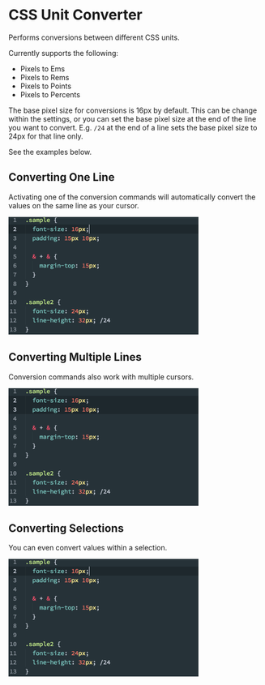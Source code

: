 # CSS Unit Converter

Performs conversions between different CSS units.

Currently supports the following:

- Pixels to Ems
- Pixels to Rems
- Pixels to Points
- Pixels to Percents

The base pixel size for conversions is 16px by default. This can be change within the settings, or you can set the base pixel size at the end of the line you want to convert. E.g. `/24` at the end of a line sets the base pixel size to 24px for that line only.

See the examples below.

## Converting One Line

Activating one of the conversion commands will automatically convert the values on the same line as your cursor.

![Converting One Line](https://raw.githubusercontent.com/sethlopezme/atom-css-unit-converter/master/resources/single-line.gif)

## Converting Multiple Lines

Conversion commands also work with multiple cursors.

![Converting One Line](https://raw.githubusercontent.com/sethlopezme/atom-css-unit-converter/master/resources/multiple-lines.gif)

## Converting Selections

You can even convert values within a selection.

![Converting Selections](https://raw.githubusercontent.com/sethlopezme/atom-css-unit-converter/master/resources/selections.gif)
